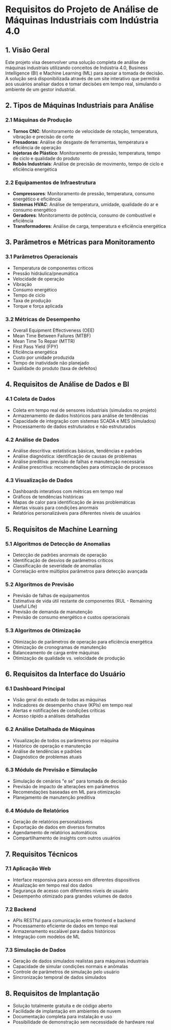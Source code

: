# Requisitos do Projeto de Análise de Máquinas Industriais com Indústria 4.0

## 1. Visão Geral
Este projeto visa desenvolver uma solução completa de análise de máquinas industriais utilizando conceitos de Indústria 4.0, Business Intelligence (BI) e Machine Learning (ML) para apoiar a tomada de decisão. A solução será disponibilizada através de um site interativo que permitirá aos usuários analisar dados e tomar decisões em tempo real, simulando o ambiente de um gestor industrial.

## 2. Tipos de Máquinas Industriais para Análise

### 2.1 Máquinas de Produção
- **Tornos CNC**: Monitoramento de velocidade de rotação, temperatura, vibração e precisão de corte
- **Fresadoras**: Análise de desgaste de ferramentas, temperatura e eficiência de operação
- **Injetoras de Plástico**: Monitoramento de pressão, temperatura, tempo de ciclo e qualidade do produto
- **Robôs Industriais**: Análise de precisão de movimento, tempo de ciclo e eficiência energética

### 2.2 Equipamentos de Infraestrutura
- **Compressores**: Monitoramento de pressão, temperatura, consumo energético e eficiência
- **Sistemas HVAC**: Análise de temperatura, umidade, qualidade do ar e consumo energético
- **Geradores**: Monitoramento de potência, consumo de combustível e eficiência
- **Transformadores**: Análise de carga, temperatura e eficiência energética

## 3. Parâmetros e Métricas para Monitoramento

### 3.1 Parâmetros Operacionais
- Temperatura de componentes críticos
- Pressão hidráulica/pneumática
- Velocidade de operação
- Vibração
- Consumo energético
- Tempo de ciclo
- Taxa de produção
- Torque e força aplicada

### 3.2 Métricas de Desempenho
- Overall Equipment Effectiveness (OEE)
- Mean Time Between Failures (MTBF)
- Mean Time To Repair (MTTR)
- First Pass Yield (FPY)
- Eficiência energética
- Custo por unidade produzida
- Tempo de inatividade não planejado
- Qualidade do produto (taxa de defeitos)

## 4. Requisitos de Análise de Dados e BI

### 4.1 Coleta de Dados
- Coleta em tempo real de sensores industriais (simulados no projeto)
- Armazenamento de dados históricos para análise de tendências
- Capacidade de integração com sistemas SCADA e MES (simulados)
- Processamento de dados estruturados e não estruturados

### 4.2 Análise de Dados
- Análise descritiva: estatísticas básicas, tendências e padrões
- Análise diagnóstica: identificação de causas de problemas
- Análise preditiva: previsão de falhas e manutenção necessária
- Análise prescritiva: recomendações para otimização de processos

### 4.3 Visualização de Dados
- Dashboards interativos com métricas em tempo real
- Gráficos de tendências históricas
- Mapas de calor para identificação de áreas problemáticas
- Alertas visuais para condições anormais
- Relatórios personalizáveis para diferentes níveis de usuários

## 5. Requisitos de Machine Learning

### 5.1 Algoritmos de Detecção de Anomalias
- Detecção de padrões anormais de operação
- Identificação de desvios de parâmetros críticos
- Classificação de severidade de anomalias
- Correlação entre múltiplos parâmetros para detecção avançada

### 5.2 Algoritmos de Previsão
- Previsão de falhas de equipamentos
- Estimativa de vida útil restante de componentes (RUL - Remaining Useful Life)
- Previsão de demanda de manutenção
- Previsão de consumo energético e custos operacionais

### 5.3 Algoritmos de Otimização
- Otimização de parâmetros de operação para eficiência energética
- Otimização de cronogramas de manutenção
- Balanceamento de carga entre máquinas
- Otimização de qualidade vs. velocidade de produção

## 6. Requisitos da Interface do Usuário

### 6.1 Dashboard Principal
- Visão geral do estado de todas as máquinas
- Indicadores de desempenho chave (KPIs) em tempo real
- Alertas e notificações de condições críticas
- Acesso rápido a análises detalhadas

### 6.2 Análise Detalhada de Máquinas
- Visualização de todos os parâmetros por máquina
- Histórico de operação e manutenção
- Análise de tendências e padrões
- Diagnóstico de problemas atuais

### 6.3 Módulo de Previsão e Simulação
- Simulação de cenários "e se" para tomada de decisão
- Previsão de impacto de alterações em parâmetros
- Recomendações baseadas em ML para otimização
- Planejamento de manutenção preditiva

### 6.4 Módulo de Relatórios
- Geração de relatórios personalizáveis
- Exportação de dados em diversos formatos
- Agendamento de relatórios automáticos
- Compartilhamento de insights com outros usuários

## 7. Requisitos Técnicos

### 7.1 Aplicação Web
- Interface responsiva para acesso em diferentes dispositivos
- Atualização em tempo real dos dados
- Segurança de acesso com diferentes níveis de usuário
- Desempenho otimizado para grandes volumes de dados

### 7.2 Backend
- APIs RESTful para comunicação entre frontend e backend
- Processamento eficiente de dados em tempo real
- Armazenamento escalável para dados históricos
- Integração com modelos de ML

### 7.3 Simulação de Dados
- Geração de dados simulados realistas para máquinas industriais
- Capacidade de simular condições normais e anômalas
- Controle de parâmetros de simulação pelo usuário
- Sincronização temporal de dados simulados

## 8. Requisitos de Implantação
- Solução totalmente gratuita e de código aberto
- Facilidade de implantação em ambientes de nuvem
- Documentação completa para instalação e uso
- Possibilidade de demonstração sem necessidade de hardware real
